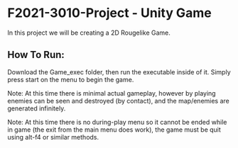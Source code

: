 # F2021-3010-Project - Unity Game

In this project we will be creating a 2D Rougelike Game.

## How To Run:

Download the Game_exec folder, then run the executable inside of it. Simply press start on the menu to begin the game.

Note: At this time there is minimal actual gameplay, however by playing enemies can be seen and destroyed (by contact), and the map/enemies are generated infinitely.

Note: At this time there is no during-play menu so it cannot be ended while in game (the exit from the main menu does work), the game must be quit using alt-f4 or similar methods.
